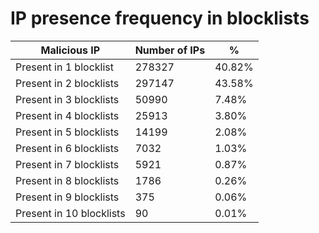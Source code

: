 # IP presence frequency in blocklists
| Malicious IP | Number of IPs | % |
|----|----|----|
| Present in 1 blocklist | 278327 | 40.82% |
| Present in 2 blocklists | 297147 | 43.58% |
| Present in 3 blocklists | 50990 | 7.48% |
| Present in 4 blocklists | 25913 | 3.80% |
| Present in 5 blocklists | 14199 | 2.08% |
| Present in 6 blocklists | 7032 | 1.03% |
| Present in 7 blocklists | 5921 | 0.87% |
| Present in 8 blocklists | 1786 | 0.26% |
| Present in 9 blocklists | 375 | 0.06% |
| Present in 10 blocklists | 90 | 0.01% |
